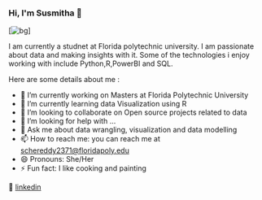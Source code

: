### Hi, I'm Susmitha 👋

[![bg][banner]]

I am currently a studnet at Florida polytechnic university. I am passionate about data and making insights with it. Some of the technologies i enjoy working with include Python,R,PowerBI and SQL.

Here are some details about me :

- 🔭 I’m currently working on Masters at Florida Polytechnic University
- 🌱 I’m currently learning data Visualization using R
- 👯 I’m looking to collaborate on Open source projects related to data
- 🤔 I’m looking for help with ...
- 💬 Ask me about data wrangling, visualization and data modelling
- 📫 How to reach me: you can reach me at schereddy2371@floridapoly.edu
- 😄 Pronouns: She/Her
- ⚡ Fun fact: I like cooking and painting

👔 [linkedin][linkedin]

[banner]: [https://raw.githubusercontent.com/bradgarropy/bradgarropy/master/banner.png](https://user-images.githubusercontent.com/104657112/174460944-60bb69df-21d1-4b0a-a56c-7609fb913ce6.png)

[linkedin]: [https://linkedin.com/in/bradgarropy](https://www.linkedin.com/in/susmitha-chereddy)
